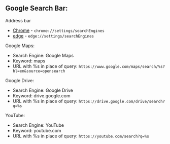 ## Google Search Bar:
Address bar
* [Chrome](chrome://settings/searchEngines) - `chrome://settings/searchEngines`
* [edge](edge://settings/searchEngines) - `edge://settings/searchEngines`

Google Maps:
- Search Engine: Google Maps
- Keyword: maps
- URL with %s in place of query: `https://www.google.com/maps/search/%s?hl=en&source=opensearch`

Google Drive:
- Search Engine: Google Drive
- Keyword: drive.google.com
- URL with %s in place of query: `https://drive.google.com/drive/search?q=%s`

YouTube:
- Search Engine: YouTube
- Keyword: youtube.com
- URL with %s in place of query: `https://youtube.com/search?q=%s`
